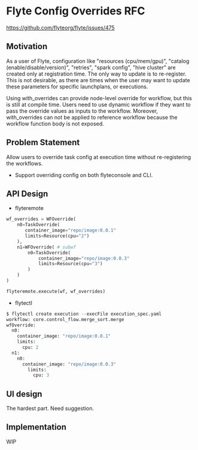 # Flyte Config Overrides RFC


https://github.com/flyteorg/flyte/issues/475

## Motivation
As a user of Flyte, configuration like "resources (cpu/mem/gpu)", "catalog (enable/disable/version)", "retries", "spark config", "hive cluster" are created only at registration time. The only way to update is to re-register. This is not desirable, as there are times when the user may want to update these parameters for specific launchplans, or executions.

Using with_overrides can provide node-level override for workflow, but this is still at compile time. Users need to use dynamic workflow if they want to pass the override values as inputs to the workflow. Moreover, with_overrides can not be applied to reference workflow because the workflow function body is not exposed.

## Problem Statement
Allow users to override task config at execution time without re-registering the workflows.
- Support overriding config on both flyteconsole and CLI.  

## API Design
- flyteremote

```python
wf_overrides = WFOverride(
    n0=TaskOverride(
       container_image="repo/image:0.0.1"
       limits=Resource(cpu="2")
    ),
    n1=WFOverride( # subwf
        n0=TaskOverride(
            container_image="repo/image:0.0.3"
            limits=Resource(cpu="3")
        )
    )
)

flyteremote.execute(wf, wf_overrides)
```

- flytectl

```python
$ flytectl create execution --execFile execution_spec.yaml
workflow: core.control_flow.merge_sort.merge
wfOverride:
  n0:
    container_image: "repo/image:0.0.1"
    limits:
      cpu: 2
  n1:
    n0:
      container_image: "repo/image:0.0.3"
        limits:
          cpu: 3
```

## UI design

The hardest part. Need suggestion.

## Implementation 

WIP
